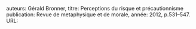 auteurs: Gérald Bronner, 
titre: Perceptions du risque et précautionnisme
publication: Revue de metaphysique et de morale, 
année: 2012, 
p.531–547. 
URL: 

